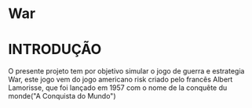 # War

# INTRODUÇÃO

O presente projeto tem por objetivo simular o jogo de guerra e estrategia War,
este jogo vem do jogo americano risk criado pelo francês Albert Lamorisse, que
foi lançado em 1957 com o nome de la conquête du monde("A Conquista do Mundo")